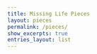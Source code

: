 ```yaml
---
title: Missing Life Pieces
layout: pieces
permalink: /pieces/
show_excerpts: true
entries_layout: list
---
```

